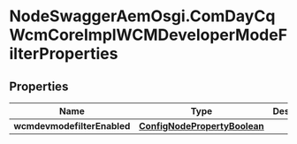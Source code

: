 # NodeSwaggerAemOsgi.ComDayCqWcmCoreImplWCMDeveloperModeFilterProperties

## Properties

Name | Type | Description | Notes
------------ | ------------- | ------------- | -------------
**wcmdevmodefilterEnabled** | [**ConfigNodePropertyBoolean**](ConfigNodePropertyBoolean.md) |  | [optional] 


